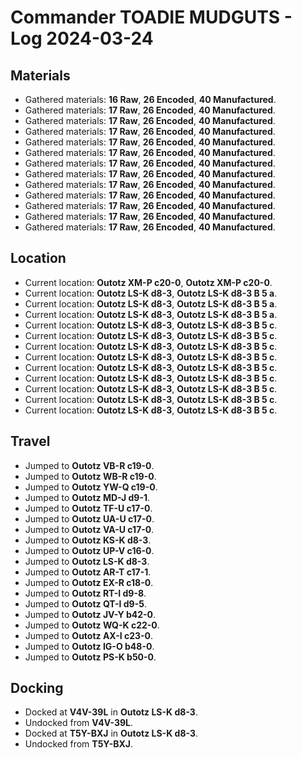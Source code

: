 # Commander TOADIE MUDGUTS - Log 2024-03-24

## Materials
- Gathered materials: **16 Raw**, **26 Encoded**, **40 Manufactured**.
- Gathered materials: **17 Raw**, **26 Encoded**, **40 Manufactured**.
- Gathered materials: **17 Raw**, **26 Encoded**, **40 Manufactured**.
- Gathered materials: **17 Raw**, **26 Encoded**, **40 Manufactured**.
- Gathered materials: **17 Raw**, **26 Encoded**, **40 Manufactured**.
- Gathered materials: **17 Raw**, **26 Encoded**, **40 Manufactured**.
- Gathered materials: **17 Raw**, **26 Encoded**, **40 Manufactured**.
- Gathered materials: **17 Raw**, **26 Encoded**, **40 Manufactured**.
- Gathered materials: **17 Raw**, **26 Encoded**, **40 Manufactured**.
- Gathered materials: **17 Raw**, **26 Encoded**, **40 Manufactured**.
- Gathered materials: **17 Raw**, **26 Encoded**, **40 Manufactured**.
- Gathered materials: **17 Raw**, **26 Encoded**, **40 Manufactured**.
- Gathered materials: **17 Raw**, **26 Encoded**, **40 Manufactured**.

## Location
- Current location: **Outotz XM-P c20-0**, **Outotz XM-P c20-0**.
- Current location: **Outotz LS-K d8-3**, **Outotz LS-K d8-3 B 5 a**.
- Current location: **Outotz LS-K d8-3**, **Outotz LS-K d8-3 B 5 a**.
- Current location: **Outotz LS-K d8-3**, **Outotz LS-K d8-3 B 5 a**.
- Current location: **Outotz LS-K d8-3**, **Outotz LS-K d8-3 B 5 c**.
- Current location: **Outotz LS-K d8-3**, **Outotz LS-K d8-3 B 5 c**.
- Current location: **Outotz LS-K d8-3**, **Outotz LS-K d8-3 B 5 c**.
- Current location: **Outotz LS-K d8-3**, **Outotz LS-K d8-3 B 5 c**.
- Current location: **Outotz LS-K d8-3**, **Outotz LS-K d8-3 B 5 c**.
- Current location: **Outotz LS-K d8-3**, **Outotz LS-K d8-3 B 5 c**.
- Current location: **Outotz LS-K d8-3**, **Outotz LS-K d8-3 B 5 c**.
- Current location: **Outotz LS-K d8-3**, **Outotz LS-K d8-3 B 5 c**.
- Current location: **Outotz LS-K d8-3**, **Outotz LS-K d8-3 B 5 c**.

## Travel
- Jumped to **Outotz VB-R c19-0**.
- Jumped to **Outotz WB-R c19-0**.
- Jumped to **Outotz YW-Q c19-0**.
- Jumped to **Outotz MD-J d9-1**.
- Jumped to **Outotz TF-U c17-0**.
- Jumped to **Outotz UA-U c17-0**.
- Jumped to **Outotz VA-U c17-0**.
- Jumped to **Outotz KS-K d8-3**.
- Jumped to **Outotz UP-V c16-0**.
- Jumped to **Outotz LS-K d8-3**.
- Jumped to **Outotz AR-T c17-1**.
- Jumped to **Outotz EX-R c18-0**.
- Jumped to **Outotz RT-I d9-8**.
- Jumped to **Outotz QT-I d9-5**.
- Jumped to **Outotz JV-Y b42-0**.
- Jumped to **Outotz WQ-K c22-0**.
- Jumped to **Outotz AX-I c23-0**.
- Jumped to **Outotz IG-O b48-0**.
- Jumped to **Outotz PS-K b50-0**.

## Docking
- Docked at **V4V-39L** in **Outotz LS-K d8-3**.
- Undocked from **V4V-39L**.
- Docked at **T5Y-BXJ** in **Outotz LS-K d8-3**.
- Undocked from **T5Y-BXJ**.

